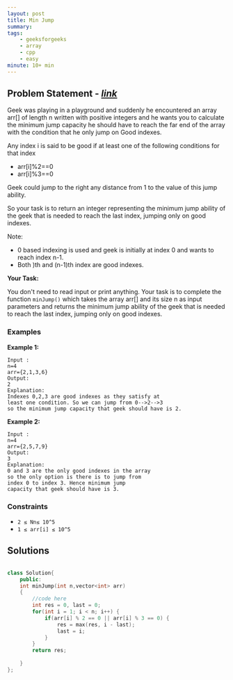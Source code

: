 ```yaml
---
layout: post
title: Min Jump
summary:
tags:
    - geeksforgeeks
    - array
    - cpp
    - easy
minute: 10+ min
---
```


## Problem Statement - [*link*](https://practice.geeksforgeeks.org/contest/gfg-weekly-coding-contest-89/problems/)

Geek was playing in a playground and suddenly he encountered an array arr[] of length n written with positive integers and he wants you to calculate the minimum jump capacity he should have to reach the far end of the array with the condition that he only jump on Good indexes.

Any index i is said to be good if at least one of the following conditions for that index

+ arr[i]%2==0
+ arr[i]%3==0

Geek could jump to the right any distance from 1 to the value of this jump ability.

So your task is to return an integer representing the minimum jump ability of the geek that is needed to reach the last index, jumping only on good indexes.

Note:
+ 0 based indexing is used and geek is initially at index 0 and wants to reach index n-1.
+ Both )th and (n-1)th index are good indexes.

**Your Task:** 

You don't need to read input or print anything. Your task is to complete the function `minJump()` which takes the array arr[] and its size n as input parameters and returns the minimum jump ability of the geek that is needed to reach the last index, jumping only on good indexes.


### Examples

**Example 1:**   
```
Input :
n=4
arr={2,1,3,6}
Output:
2
Explanation:
Indexes 0,2,3 are good indexes as they satisfy at 
least one condition. So we can jump from 0-->2-->3 
so the minimum jump capacity that geek should have is 2.
```

**Example 2:**   
```
Input :
n=4
arr={2,5,7,9}
Output:
3
Explanation:
0 and 3 are the only good indexes in the array 
so the only option is there is to jump from 
index 0 to index 3. Hence minimum jump 
capacity that geek should have is 3.
```

### Constraints

+ `2 ≤ Nn≤ 10^5`
+ `1 ≤ arr[i] ≤ 10^5`

## Solutions

```cpp

class Solution{
	public:
    int minJump(int n,vector<int> arr)
    {
        //code here
        int res = 0, last = 0;
        for(int i = 1; i < n; i++) {
            if(arr[i] % 2 == 0 || arr[i] % 3 == 0) {
                res = max(res, i - last);
                last = i;
            }
        }
        return res;
        
    }
};

```
